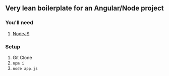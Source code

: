 ## Very lean boilerplate for an Angular/Node project

### You'll need

1. [NodeJS](https://nodejs.org/en/download/package-manager/)


### Setup

1. Git Clone
2. `npm i `
3. `node app.js`
